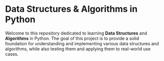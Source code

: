 # Data Structures & Algorithms in Python

Welcome to this repository dedicated to learning **Data Structures** and **Algorithms** in Python. The goal of this project is to provide a solid foundation for understanding and implementing various data structures and algorithms, while also testing them and applying them to real-world use cases.

<!-- ## Table of Contents

- [About](#about)
- [Project Structure](#project-structure)
- [Installation](#installation)
- [Usage](#usage)
- [Testing](#testing)
- [Real-World Use Cases](#real-world-use-cases)
- [Contribution](#contribution)
- [License](#license)
- [Contact](#contact)

## About

This repository is designed to be a practical guide for anyone looking to deepen their knowledge of data structures and algorithms using Python. Each data structure is implemented in its own folder, accompanied by unit tests and usage examples.

## Project Structure -->